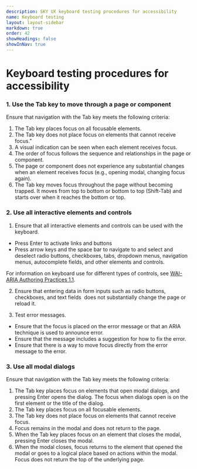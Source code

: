 ```yaml
---
description: SKY UX keyboard testing procedures for accessibility
name: Keyboard testing
layout: layout-sidebar
markdown: true
order: 42
showHeadings: false
showInNav: true
---
```


# Keyboard testing procedures for accessibility

### 1. Use the Tab key to move through a page or component

Ensure that navigation with the Tab key meets the following criteria:

1. The Tab key places focus on all focusable elements.
2. The Tab key does not place focus on elements that cannot receive focus.”
3. A visual indication can be seen when each element receives focus.
4. The order of focus follows the sequence and relationships in the page or component.
5. The page or component does not experience any substantial changes when an element receives focus (e.g., opening modal, changing focus again).
6. The Tab key moves focus throughout the page without becoming trapped. It moves from top to bottom or bottom to top (Shift-Tab) and starts over when it reaches the bottom or top.

### 2. Use all interactive elements and controls

1. Ensure that all interactive elements and controls can be used with the keyboard.
  - Press Enter to activate links and buttons
  - Press arrow keys and the space bar to navigate to and select and deselect radio buttons, checkboxes, tabs, dropdown menus, navigation menus, autocomplete fields, and other elements and controls.

 For information on keyboard use for different types of controls, see [WAI-ARIA Authoring Practices 1.1](https://www.w3.org/TR/2016/WD-wai-aria-practices-1.1-20160317/).

2. Ensure that entering data in form inputs such as radio buttons, checkboxes, and text fields  does not substantially change the page or reload it.

3. Test error messages.
 - Ensure that the focus is placed on the error message or that an ARIA technique is used to announce error.
 - Ensure that the message includes a suggestion for how to fix the error.
 - Ensure that there is a way to move focus directly from the error message to the error.

### 3. Use all modal dialogs

Ensure that navigation with the Tab key meets the following criteria:

1. The Tab key places focus on elements that open modal dialogs, and pressing Enter opens the dialog. The focus when dialogs open is on the first element or the title of the dialog.
2. The Tab key places focus on all focusable elements.
3. The Tab key does not place focus on elements that cannot receive focus.
4. Focus remains in the modal and does not return to the page.
5. When the Tab key places focus on an element that closes the modal, pressing Enter closes the modal. 
6. When the modal closes, focus returns to the element that opened the modal or goes to a logical place based on actions within the modal. Focus does not return the top of the underlying page.
